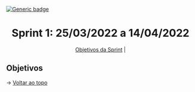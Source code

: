 [![Generic badge](https://img.shields.io/badge/STATUS%20DA%20SPRINT-CONCLUIDA-green)](https://shields.io/)
<br id="topo">
<h1 align="center"> Sprint 1: 25/03/2022 a 14/04/2022 </h1>
<p align="center"> 
    <a href="#objetivos">Objetivos da Sprint</a> |
 </p>
 
<span id="objetivos">

## Objetivos
 
→ [Voltar ao topo](#topo)

 

